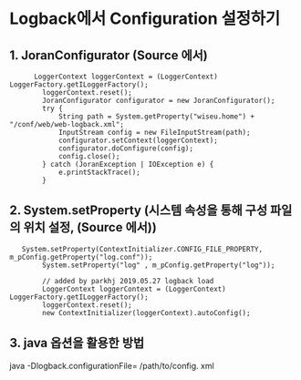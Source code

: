 # Logback에서 Configuration 설정하기 


## 1. JoranConfigurator (Source 에서)
```
      LoggerContext loggerContext = (LoggerContext) LoggerFactory.getILoggerFactory();
        loggerContext.reset();
        JoranConfigurator configurator = new JoranConfigurator();
        try {
            String path = System.getProperty("wiseu.home") + "/conf/web/web-logback.xml";
            InputStream config = new FileInputStream(path);
            configurator.setContext(loggerContext);
            configurator.doConfigure(config);
            config.close();
        } catch (JoranException | IOException e) {
            e.printStackTrace();
        }
```
         
## 2. System.setProperty (시스템 속성을 통해 구성 파일의 위치 설정, (Source 에서))
```
   System.setProperty(ContextInitializer.CONFIG_FILE_PROPERTY, m_pConfig.getProperty("log.conf"));
        System.setProperty("log" , m_pConfig.getProperty("log"));

        // added by parkhj 2019.05.27 logback load
        LoggerContext loggerContext = (LoggerContext) LoggerFactory.getILoggerFactory();
        loggerContext.reset();
        new ContextInitializer(loggerContext).autoConfig();
``` 

## 3. java 옵션을 활용한 방법
java -Dlogback.configurationFile= /path/to/config. xml 
